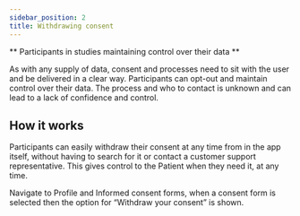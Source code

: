```yaml
---
sidebar_position: 2
title: Withdrawing consent
---
```


** Participants in studies maintaining control over their data **

As with any supply of data, consent and processes need to sit with the user and be delivered in a clear way. Participants can opt-out and maintain control over their data. The process and who to contact is unknown and can lead to a lack of confidence and control.

## How it works

Participants can easily withdraw their consent at any time from in the app itself, without having to search for it or contact a customer support representative. This gives control to the Patient when they need it, at any time.

Navigate to Profile and Informed consent forms, when a consent form is selected then the option for “Withdraw your consent” is shown.

<!-- ![Participants withdrawing consent in the Huma App](./assets/withdrawing-consent.png) -->

